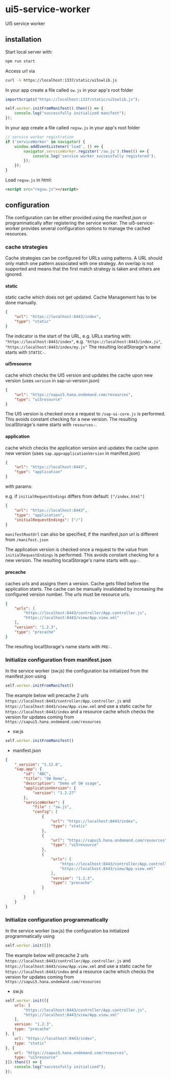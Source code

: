 # ui5-service-worker
UI5 service worker

## installation

Start local server with:
```bash
npm run start
```

Access url via
```bash
curl -k https://localhost:1337/static/ui5swlib.js
```

In your app create a file called `sw.js` in your app's root folder
```javascript
importScripts("https://localhost:1337/static/ui5swlib.js");

self.worker.initFromManifest().then(() => {
	console.log("successfully initialized manifest");
});
```
In your app create a file called `regsw.js` in your app's root folder
```javascript
// service worker registration
if ('serviceWorker' in navigator) {
    window.addEventListener('load', () => {
        navigator.serviceWorker.register('/sw.js').then(() => {
            console.log('service worker successfully registered');
        });
    });
}
```
Load `regsw.js` in html:

```html
<script src="regsw.js"></script>
```

## configuration

The configuration can be either provided using the manifest.json or programmatically after registering the service worker.
The ui5-service-worker provides several configuration options to manage the cached resources.

### cache strategies
Cache strategies can be configured for URLs using patterns.
A URL should only match one pattern associated with one strategy.
An overlap is not supported and means that the first match strategy is taken and others are ignored.

#### static
static cache which does not get updated. Cache Management has to be done manually.

```json
{
    "url": "https://localhost:8443/index",
    "type": "static"
}
```
The indicator is the start of the URL,
e.g. URLs starting with: `"https://localhost:8443/index"`, e.g. `"https://localhost:8443/index.js"`, `"https://localhost:8443/index/my.js"`
The resulting localStorage's name starts with `STATIC-`.


#### ui5resource
cache which checks the UI5 version and updates the cache upon new version (uses `version` in sap-ui-version.json)

```json
{
    "url": "https://sapui5.hana.ondemand.com/resources",
    "type": "ui5resource"
}
```
The UI5 version is checked once a request to `/sap-ui-core.js` is performed.
This avoids constant checking for a new version.
The resulting localStorage's name starts with `resources-`.

#### application
cache which checks the application version and updates the cache upon new version (uses `sap.app>applicationVersion` in manifest.json)

```json
{
    "url": "https://localhost:8443",
    "type": "application"
}
```

with params:

e.g. if `initialRequestEndings` differs from default: `["/index.html"]`

```json
{
    "url": "https://localhost:8443",
    "type": "application",
    "initialRequestEndings": ["/"]
}
```

`manifestRootUrl` can also be specified, if the manifest.json url is different from `/manifest.json`


The application version is checked once a request to the value from `initialRequestEndings` is performed.
This avoids constant checking for a new version.
The resulting localStorage's name starts with `app-`.

#### precache
caches urls and assigns them a version. Cache gets filled before the application starts.
The cache can be manually invalidated by increasing the configured version number.
The urls must be resource urls.

```json
{
    "urls": [
        "https://localhost:8443/controller/App.controller.js",
        "https://localhost:8443/view/App.view.xml"
    ],
    "version": "1.2.3",
    "type": "precache"
}
```

The resulting localStorage's name starts with `PRE-`.

### Initialize configuration from manifest.json

In the service worker (sw.js) the configuration ba initialized from the manifest.json using
```js
self.worker.initFromManifest()
```

The example below will precache 2 urls `https://localhost:8443/controller/App.controller.js` and `https://localhost:8443/view/App.view.xml`
and use a static cache for `https://localhost:8443/index`
and a resource cache which checks the version for updates coming from `https://sapui5.hana.ondemand.com/resources`

- sw.js
```js
self.worker.initFromManifest()
```
- manifest.json
```json
{
	"_version": "1.12.0",
	"sap.app": {
		"id": "ABC",
		"title": "SW Demo",
		"description": "Demo of SW usage",
		"applicationVersion": {
			"version": "1.2.27"
		},
		"serviceWorker": {
			"file" : "sw.js",
			"config": [
				{
					"url": "https://localhost:8443/index",
					"type": "static"
				},
				{
					"url": "https://sapui5.hana.ondemand.com/resources",
					"type": "ui5resource"
				},
				{
					"urls": [
						"https://localhost:8443/controller/App.controller.js",
						"https://localhost:8443/view/App.view.xml"
					],
					"version": "1.2.3",
					"type": "precache"
				}
			]
		}
	}
}
```


### Initialize configuration programmatically

In the service worker (sw.js) the configuration ba initialized programmatically using
```js
self.worker.init([])
```

The example below will precache 2 urls `https://localhost:8443/controller/App.controller.js` and `https://localhost:8443/view/App.view.xml`
and use a static cache for `https://localhost:8443/index`
and a resource cache which checks the version for updates coming from `https://sapui5.hana.ondemand.com/resources`

- sw.js
```javascript
self.worker.init([{
	urls: [
		"https://localhost:8443/controller/App.controller.js",
		"https://localhost:8443/view/App.view.xml"
	],
	version: "1.2.3",
	type: "precache"
}, {
	url: "https://localhost:8443/index",
	type: "static"
}, {
	url: "https://sapui5.hana.ondemand.com/resources",
	type: "ui5resource"
}]).then(() => {
	console.log("successfully initialized");
});
```
